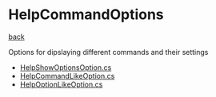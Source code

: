 # HelpCommandOptions
[back](../HelpCommand.md)

Options for dipslaying different commands and their settings
- [HelpShowOptionsOption.cs](./HelpShowOptionsOption.cs)
- [HelpCommandLikeOption.cs](./HelpCommandLikeOption.cs)
- [HelpOptionLikeOption.cs](./HelpOptionLikeOption.cs)
